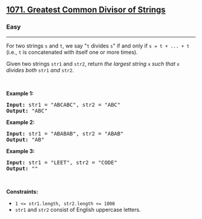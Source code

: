 <h2><a href="https://leetcode.com/problems/greatest-common-divisor-of-strings/">1071. Greatest <bvtag class="memorize_new_word bv_leetcode_com bv_browserName_google_chrome  burning_vocabulary  _id_1596385366775">Common</bvtag> Divisor of Strings</a></h2><h3>Easy</h3><hr><div><p class="bv-p-translate">For two strings <code>s</code> and <code>t</code>, we say "<code>t</code> divides <code>s</code>" if and only if <code>s = t + ... + t</code> (i.e., <code>t</code> is concatenated <bvtag class="memorize_new_word bv_leetcode_com bv_browserName_google_chrome  burning_vocabulary  _id_1594940668588">with</bvtag> itself one or more times).<bv-p-translate-btn class="bv-p-translate-btn" title="Burning Vocabulary translation" style="left: -28px; display: none; position: absolute !important;">↳</bv-p-translate-btn></p>

<p>Given two strings <code>str1</code> and <code>str2</code>, return <em>the largest string </em><code>x</code><em> such that </em><code>x</code><em> divides both </em><code>str1</code><em> and </em><code>str2</code>.</p>

<p>&nbsp;</p>
<p><strong class="example">Example 1:</strong></p>

<pre><strong>Input:</strong> str1 = "ABCABC", str2 = "ABC"
<strong>Output:</strong> "ABC"
</pre>

<p><strong class="example">Example 2:</strong></p>

<pre><strong>Input:</strong> str1 = "ABABAB", str2 = "ABAB"
<strong>Output:</strong> "AB"
</pre>

<p><strong class="example">Example 3:</strong></p>

<pre><strong>Input:</strong> str1 = "LEET", str2 = "CODE"
<strong>Output:</strong> ""
</pre>

<p>&nbsp;</p>
<p><strong>Constraints:</strong></p>

<ul>
	<li><code>1 &lt;= str1.length, str2.length &lt;= 1000</code></li>
	<li><code>str1</code> and <code>str2</code> consist of English uppercase letters.</li>
</ul>
</div>